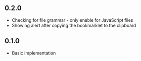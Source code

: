 ## 0.2.0
* Checking for file grammar - only enable for JavaScript files
* Showing alert after copying the bookmarklet to the clipboard

## 0.1.0
* Basic implementation
